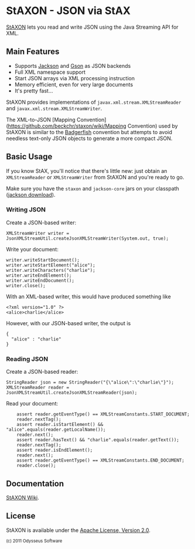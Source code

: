 # StAXON - JSON via StAX

[StAXON](https://github.com/beckchr/staxon/) lets you read and write JSON using the Java Streaming API for XML.

## Main Features

- Supports [Jackson](http://jackson.codehaus.org/) and [Gson](http://code.google.com/p/google-gson/) as JSON backends
- Full XML namespace support
- Start JSON arrays via XML processing instruction
- Memory efficient, even for very large documents
- It's pretty fast…

StAXON provides implementations of `javax.xml.stream.XMLStreamReader` and  `javax.xml.stream.XMLStreamWriter`.

The XML-to-JSON [Mapping Convention](https://github.com/beckchr/staxon/wiki/Mapping Convention) used by StAXON is
similar to the [Badgerfish](http://www.sklar.com/badgerfish/) convention but attempts to avoid needless text-only
JSON objects to generate a more compact JSON.

## Basic Usage

If you know StAX, you'll notice that there's little new: just obtain an `XMLStreamReader` or `XMLStreamWriter`
from StAXON and you're ready to go.

Make sure you have the `staxon` and `jackson-core` jars on your classpath
([jackson download](http://wiki.fasterxml.com/JacksonDownload)).

### Writing JSON

Create a JSON-based writer:

	XMLStreamWriter writer = JsonXMLStreamUtil.createJsonXMLStreamWriter(System.out, true);

Write your document:

	writer.writeStartDocument();
	writer.writeStartElement("alice");
	writer.writeCharacters("charlie");
	writer.writeEndElement();
	writer.writeEndDocument();
	writer.close();

With an XML-based writer, this would have produced something like

	<?xml version="1.0" ?>
	<alice>charlie</alice>

However, with our JSON-based writer, the output is

	{
	  "alice" : "charlie"
	}

### Reading JSON

Create a JSON-based reader:

	StringReader json = new StringReader("{\"alice\":\"charlie\"}");
	XMLStreamReader reader = JsonXMLStreamUtil.createJsonXMLStreamReader(json);

Read your document:

		assert reader.getEventType() == XMLStreamConstants.START_DOCUMENT;
		reader.nextTag(); 
		assert reader.isStartElement() && "alice".equals(reader.getLocalName());
		reader.next();
		assert reader.hasText() && "charlie".equals(reader.getText());
		reader.nextTag();
		assert reader.isEndElement();
		reader.next();
		assert reader.getEventType() == XMLStreamConstants.END_DOCUMENT;
		reader.close();

## Documentation

[StAXON Wiki](https://github.com/beckchr/staxon/wiki/).

## License

StAXON is available under the [Apache License, Version 2.0](http://www.apache.org/licenses/LICENSE-2.0.html).


<small>(c) 2011 Odysseus Software</small>